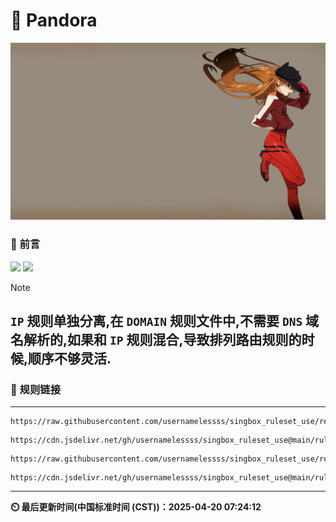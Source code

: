 
# 🧸 Pandora
![](https://raw.githubusercontent.com/usernamelessss/picture-bed/main/images/202504042256831.jpg)
### 📣 前言
![](https://shields.io/badge/-移除重复规则-ff69b4) ![](https://shields.io/badge/-IP&nbsp;规则单独存放不与&nbsp;DOMAIN&nbsp;等混合-green)
> [!NOTE]
**`IP` 规则单独分离,在 `DOMAIN` 规则文件中,不需要 `DNS` 域名解析的,如果和 `IP` 规则混合,导致排列路由规则的时候,顺序不够灵活.**
---

###  🔗 规则链接
---

```url
https://raw.githubusercontent.com/usernamelessss/singbox_ruleset_use/refs/heads/main/rule/Pandora/Pandora_No_IP.json
```

```url
https://cdn.jsdelivr.net/gh/usernamelessss/singbox_ruleset_use@main/rule/Pandora/Pandora_No_IP.json
```

```url
https://raw.githubusercontent.com/usernamelessss/singbox_ruleset_use/refs/heads/main/rule/Pandora/Pandora_No_IP.srs
```

```url
https://cdn.jsdelivr.net/gh/usernamelessss/singbox_ruleset_use@main/rule/Pandora/Pandora_No_IP.srs
```

---
**⏲️ 最后更新时间(中国标准时间 (CST))：2025-04-20 07:24:12**